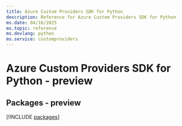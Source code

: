 ```yaml
---
title: Azure Custom Providers SDK for Python
description: Reference for Azure Custom Providers SDK for Python
ms.date: 04/16/2025
ms.topic: reference
ms.devlang: python
ms.service: customproviders
---
```

# Azure Custom Providers SDK for Python - preview
## Packages - preview
[!INCLUDE [packages](custom-providers-index.md)]